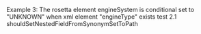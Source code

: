 Example 3:
The rosetta element engineSystem is conditional set to "UNKNOWN" when xml element "engineType" exists
test 2.1 shouldSetNestedFieldFromSynonymSetToPath